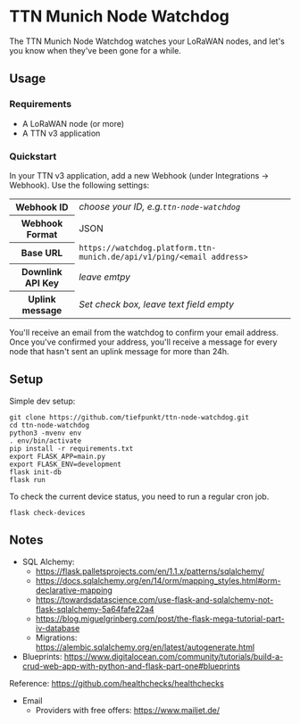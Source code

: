 # TTN Munich Node Watchdog
The TTN Munich Node Watchdog watches your LoRaWAN nodes, and let's you know when they've been gone for a while.
## Usage
### Requirements
* A LoRaWAN node (or more)
* A TTN v3 application

### Quickstart
In your TTN v3 application, add a new Webhook (under Integrations -> Webhook). Use the following settings:
<table class="table table-bordered">
    <tr>
        <th>Webhook ID</th>
        <td><i>choose your ID, e.g.<i><code>ttn-node-watchdog</code></td>
    </tr>
    <tr>
        <th>Webhook Format</th>
        <td>JSON</td>
    </tr>
    <tr>
        <th>Base URL</th>
        <td><code>https://watchdog.platform.ttn-munich.de/api/v1/ping/&lt;email address&gt;</code></td>
    </tr>
    <tr>
        <th>Downlink API Key</th>
        <td><i>leave emtpy</i></td>
    </tr>
    <tr>
        <th>Uplink message</th>
        <td><i>Set check box, leave text field empty</i></td>
    </tr>
</table>
You'll receive an email from the watchdog to confirm your email address. Once you've confirmed your address, you'll receive a message for every node that hasn't sent an uplink message for more than 24h.

## Setup
Simple dev setup:
```
git clone https://github.com/tiefpunkt/ttn-node-watchdog.git
cd ttn-node-watchdog
python3 -mvenv env
. env/bin/activate
pip install -r requirements.txt
export FLASK_APP=main.py
export FLASK_ENV=development
flask init-db
flask run
```

To check the current device status, you need to run a regular cron job.
```
flask check-devices
```

## Notes
* SQL Alchemy:
  * https://flask.palletsprojects.com/en/1.1.x/patterns/sqlalchemy/
  * https://docs.sqlalchemy.org/en/14/orm/mapping_styles.html#orm-declarative-mapping
  * https://towardsdatascience.com/use-flask-and-sqlalchemy-not-flask-sqlalchemy-5a64fafe22a4
  * https://blog.miguelgrinberg.com/post/the-flask-mega-tutorial-part-iv-database
  * Migrations: https://alembic.sqlalchemy.org/en/latest/autogenerate.html
* Blueprints: https://www.digitalocean.com/community/tutorials/build-a-crud-web-app-with-python-and-flask-part-one#blueprints

Reference: https://github.com/healthchecks/healthchecks

* Email
  * Providers with free offers: https://www.mailjet.de/
